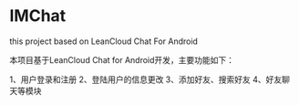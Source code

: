 # IMChat
this project based on LeanCloud Chat For Android

本项目基于LeanCloud Chat for Android开发，主要功能如下：

1、用户登录和注册
2、登陆用户的信息更改
3、添加好友、搜索好友
4、好友聊天等模块



